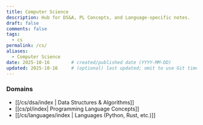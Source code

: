 ```yaml
---
title: Computer Science
description: Hub for DS&A, PL Concepts, and Language-specific notes.
draft: false
comments: false
tags:
  - cs
permalink: /cs/
aliases:
  - Computer Science
date: 2025-10-16        # created/published date (YYYY-MM-DD)
updated: 2025-10-16     # (optional) last updated; omit to use Git timestamp
---
```



### Domains
- [[/cs/dsa/index | Data Structures & Algorithms]] 
- [[cs/pl/index| Programming Language Concepts]] 
- [[/cs/languages/index | Languages (Python, Rust, etc.)]]